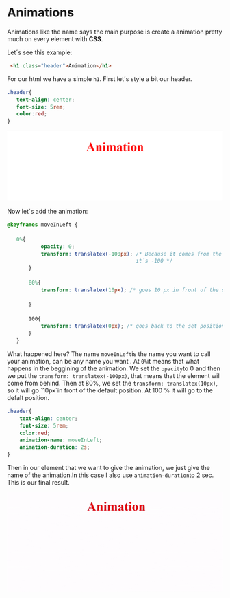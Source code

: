 <h1>Animations</h1>

Animations like the name says the main purpose is create a animation pretty much on every element with <strong>CSS</strong>.

Let´s see this example:

```html
 <h1 class="header">Animation</h1>
 ```
 For our html we have a simple `h1`.
 First let´s style a bit our header.

 ```css
 .header{
    text-align: center;
    font-size: 5rem;
    color:red;
 }
 ```
 ![logo]

 [logo]:images/animation.png 

 Now let´s add the animation:

 ```css
 @keyframes moveInLeft {

    0%{
            opacity: 0;
            transform: translatex(-100px); /* Because it comes from the back
                                           it´s -100 */
        }
    
        80%{
            transform: translatex(10px); /* goes 10 px in front of the set position */
                
        }
        
        100{
            transform: translatex(0px); /* goes back to the set position */
        }
    }
```

What happened here? The name `moveInLeft`is the name you want to call your animation, can be any name you want .
At `0%`it means that what happens in the beggining of the animation. We set the `opacity`to 0 and then we put the `transform: translatex(-100px)`, that means that the element will come from behind. Then at 80%, we set the `transform: translatex(10px)`, so it will go `10px´in front of the default position. At 100 % it will go to the defalt position.

```css
.header{
    text-align: center;
    font-size: 5rem;
    color:red;
    animation-name: moveInLeft;
    animation-duration: 2s;
}
```

Then in our element that we want to give the animation, we just give the name of the animation.In this case I also use `animation-duration`to 2 sec.
This is our final result.

![Alt Text](animations/Animation.gif)


